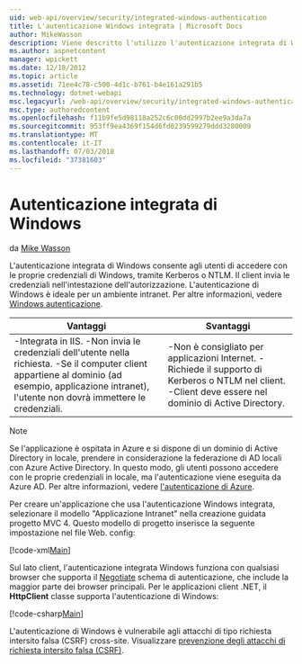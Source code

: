 ```yaml
---
uid: web-api/overview/security/integrated-windows-authentication
title: L'autenticazione Windows integrata | Microsoft Docs
author: MikeWasson
description: Viene descritto l'utilizzo l'autenticazione integrata di Windows nell'API Web ASP.NET.
ms.author: aspnetcontent
manager: wpickett
ms.date: 12/18/2012
ms.topic: article
ms.assetid: 71ee4c78-c500-4d1c-b761-b4e161a291b5
ms.technology: dotnet-webapi
msc.legacyurl: /web-api/overview/security/integrated-windows-authentication
msc.type: authoredcontent
ms.openlocfilehash: f11b9fe5d98118a252c6c00dd2997b2ee9a3da7a
ms.sourcegitcommit: 953ff9ea4369f154d6fd0239599279ddd3280009
ms.translationtype: MT
ms.contentlocale: it-IT
ms.lasthandoff: 07/03/2018
ms.locfileid: "37381603"
---
```

<a name="integrated-windows-authentication"></a>Autenticazione integrata di Windows
====================
da [Mike Wasson](https://github.com/MikeWasson)

L'autenticazione integrata di Windows consente agli utenti di accedere con le proprie credenziali di Windows, tramite Kerberos o NTLM. Il client invia le credenziali nell'intestazione dell'autorizzazione. L'autenticazione di Windows è ideale per un ambiente intranet. Per altre informazioni, vedere [Windows autenticazione](https://www.iis.net/configreference/system.webserver/security/authentication/windowsauthentication).

| Vantaggi | Svantaggi |
| --- | --- |
| -Integrata in IIS. -Non invia le credenziali dell'utente nella richiesta. -Se il computer client appartiene al dominio (ad esempio, applicazione intranet), l'utente non dovrà immettere le credenziali. | -Non è consigliato per applicazioni Internet. -Richiede il supporto di Kerberos o NTLM nel client. -Client deve essere nel dominio di Active Directory. |

> [!NOTE]
> Se l'applicazione è ospitata in Azure e si dispone di un dominio di Active Directory in locale, prendere in considerazione la federazione di AD locali con Azure Active Directory. In questo modo, gli utenti possono accedere con le proprie credenziali in locale, ma l'autenticazione viene eseguita da Azure AD. Per altre informazioni, vedere [l'autenticazione di Azure](../../../visual-studio/overview/2012/windows-azure-authentication.md).


Per creare un'applicazione che usa l'autenticazione Windows integrata, selezionare il modello "Applicazione Intranet" nella creazione guidata progetto MVC 4. Questo modello di progetto inserisce la seguente impostazione nel file Web. config:

[!code-xml[Main](integrated-windows-authentication/samples/sample1.xml)]

Sul lato client, l'autenticazione integrata Windows funziona con qualsiasi browser che supporta il [Negotiate](http://www.ietf.org/rfc/rfc4559.txt) schema di autenticazione, che include la maggior parte dei browser principali. Per le applicazioni client .NET, il **HttpClient** classe supporta l'autenticazione di Windows:

[!code-csharp[Main](integrated-windows-authentication/samples/sample2.cs)]

L'autenticazione di Windows è vulnerabile agli attacchi di tipo richiesta intersito falsa (CSRF) cross-site. Visualizzare [prevenzione degli attacchi di richiesta intersito falsa (CSRF)](preventing-cross-site-request-forgery-csrf-attacks.md).
